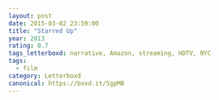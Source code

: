 ```yaml
---
layout: post 
date: 2015-03-02 23:59:00
title: "Starred Up"
year: 2013
rating: 0.7
tags_letterboxd: narrative, Amazon, streaming, HDTV, NYC
tags:
  - film
category: Letterboxd
canonical: https://boxd.it/5gpMB
---
```

